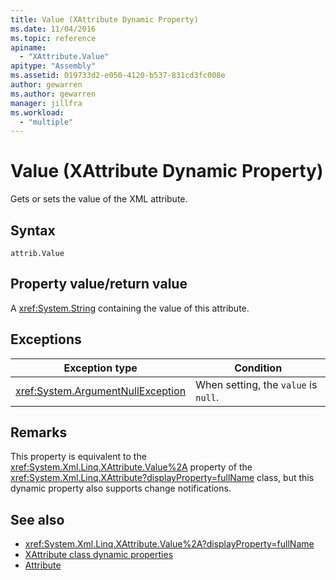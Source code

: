 ```yaml
---
title: Value (XAttribute Dynamic Property)
ms.date: 11/04/2016
ms.topic: reference
apiname:
  - "XAttribute.Value"
apitype: "Assembly"
ms.assetid: 019733d2-e050-4120-b537-831cd3fc008e
author: gewarren
ms.author: gewarren
manager: jillfra
ms.workload:
  - "multiple"
---
```

# Value (XAttribute Dynamic Property)

Gets or sets the value of the XML attribute.

## Syntax

```xaml
attrib.Value
```

## Property value/return value

A <xref:System.String> containing the value of this attribute.

## Exceptions

|Exception type|Condition|
| - |---------------|
|<xref:System.ArgumentNullException>|When setting, the `value` is `null`.|

## Remarks

This property is equivalent to the <xref:System.Xml.Linq.XAttribute.Value%2A> property of the <xref:System.Xml.Linq.XAttribute?displayProperty=fullName> class, but this dynamic property also supports change notifications.

## See also

- <xref:System.Xml.Linq.XAttribute.Value%2A?displayProperty=fullName>
- [XAttribute class dynamic properties](../designers/value-xattribute-dynamic-property.md)
- [Attribute](../designers/attribute-xelement-dynamic-property.md)